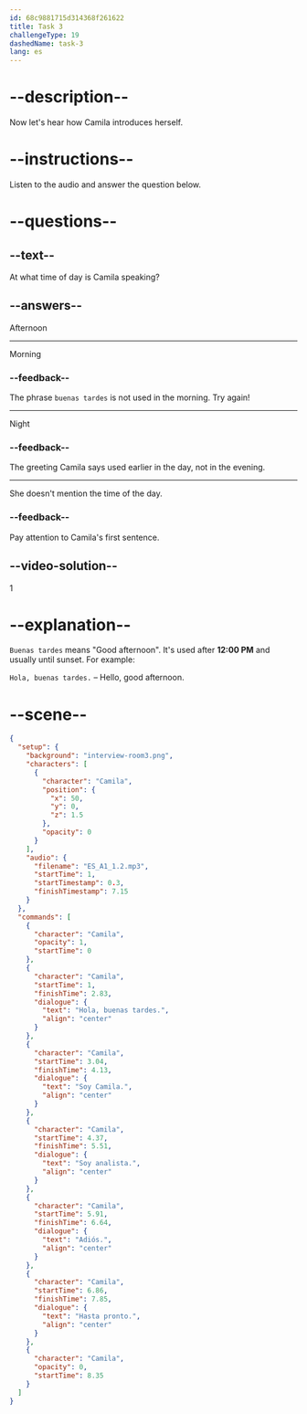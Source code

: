 ```yaml
---
id: 68c9881715d314368f261622
title: Task 3
challengeType: 19
dashedName: task-3
lang: es
---
```

<!-- (Audio) Camila ES_A1_1.2 -->

# --description--

Now let's hear how Camila introduces herself.

# --instructions--

Listen to the audio and answer the question below.

# --questions--

## --text--

At what time of day is Camila speaking?

## --answers--

Afternoon

---

Morning

### --feedback--

The phrase `buenas tardes` is not used in the morning. Try again!

---

Night

### --feedback--

The greeting Camila says used earlier in the day, not in the evening.

---

She doesn't mention the time of the day.

### --feedback--

Pay attention to Camila's first sentence. 

## --video-solution--

1

# --explanation--

`Buenas tardes` means "Good afternoon". It's used after **12:00 PM** and usually until sunset. For example:

`Hola, buenas tardes.` – Hello, good afternoon.

# --scene--

```json
{
  "setup": {
    "background": "interview-room3.png",
    "characters": [
      {
        "character": "Camila",
        "position": {
          "x": 50,
          "y": 0,
          "z": 1.5
        },
        "opacity": 0
      }
    ],
    "audio": {
      "filename": "ES_A1_1.2.mp3",
      "startTime": 1,
      "startTimestamp": 0.3,
      "finishTimestamp": 7.15
    }
  },
  "commands": [
    {
      "character": "Camila",
      "opacity": 1,
      "startTime": 0
    },
    {
      "character": "Camila",
      "startTime": 1,
      "finishTime": 2.83,
      "dialogue": {
        "text": "Hola, buenas tardes.",
        "align": "center"
      }
    },
    {
      "character": "Camila",
      "startTime": 3.04,
      "finishTime": 4.13,
      "dialogue": {
        "text": "Soy Camila.",
        "align": "center"
      }
    },
    {
      "character": "Camila",
      "startTime": 4.37,
      "finishTime": 5.51,
      "dialogue": {
        "text": "Soy analista.",
        "align": "center"
      }
    },
    {
      "character": "Camila",
      "startTime": 5.91,
      "finishTime": 6.64,
      "dialogue": {
        "text": "Adiós.",
        "align": "center"
      }
    },
    {
      "character": "Camila",
      "startTime": 6.86,
      "finishTime": 7.85,
      "dialogue": {
        "text": "Hasta pronto.",
        "align": "center"
      }
    },
    {
      "character": "Camila",
      "opacity": 0,
      "startTime": 8.35
    }
  ]
}
```

